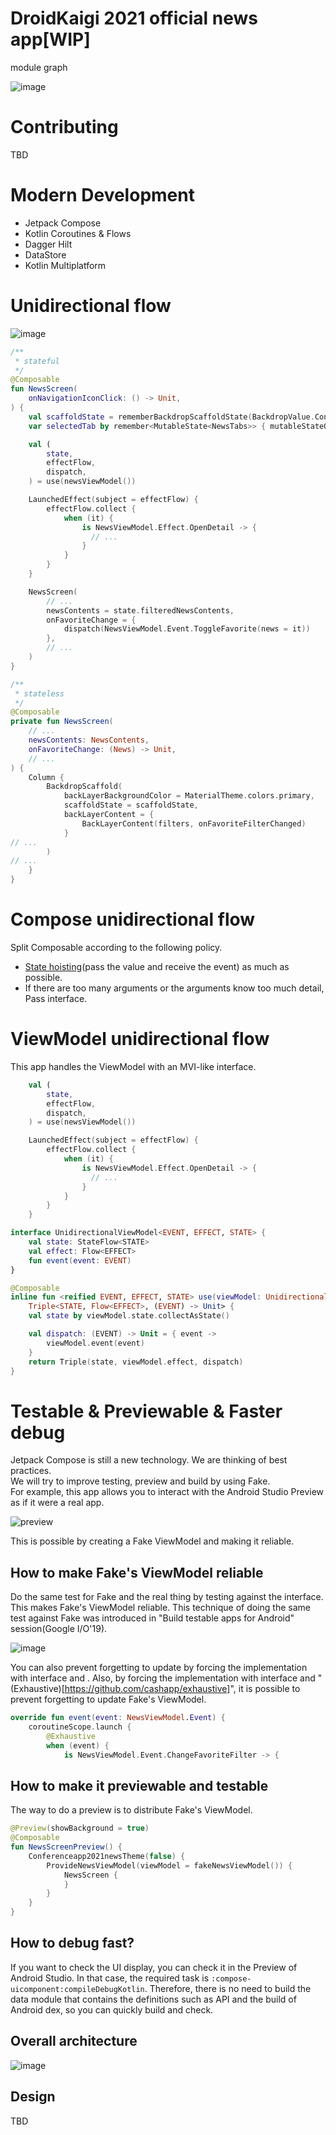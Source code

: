 # DroidKaigi 2021 official news app[WIP]

module graph

![image](https://user-images.githubusercontent.com/1386930/102029518-0f1ef880-3df2-11eb-91cc-c52adfbbde3e.png)

# Contributing
TBD

# Modern Development

* Jetpack Compose
* Kotlin Coroutines & Flows
* Dagger Hilt
* DataStore
* Kotlin Multiplatform

# Unidirectional flow
![image](https://user-images.githubusercontent.com/1386930/103167463-a4000800-486e-11eb-87dd-29cbac2deafd.png)


```kotlin
/**
 * stateful
 */
@Composable
fun NewsScreen(
    onNavigationIconClick: () -> Unit,
) {
    val scaffoldState = rememberBackdropScaffoldState(BackdropValue.Concealed)
    var selectedTab by remember<MutableState<NewsTabs>> { mutableStateOf(NewsTabs.Home) }

    val (
        state,
        effectFlow,
        dispatch,
    ) = use(newsViewModel())

    LaunchedEffect(subject = effectFlow) {
        effectFlow.collect {
            when (it) {
                is NewsViewModel.Effect.OpenDetail -> {
                  // ...
                }
            }
        }
    }

    NewsScreen(
        // ...
        newsContents = state.filteredNewsContents,
        onFavoriteChange = {
            dispatch(NewsViewModel.Event.ToggleFavorite(news = it))
        },
        // ...
    )
}

/**
 * stateless
 */
@Composable
private fun NewsScreen(
    // ...
    newsContents: NewsContents,
    onFavoriteChange: (News) -> Unit,
    // ...
) {
    Column {
        BackdropScaffold(
            backLayerBackgroundColor = MaterialTheme.colors.primary,
            scaffoldState = scaffoldState,
            backLayerContent = {
                BackLayerContent(filters, onFavoriteFilterChanged)
            }
// ...
        )
// ...
    }
}
```

# Compose unidirectional flow
Split Composable according to the following policy.
* [State hoisting](https://developer.android.com/jetpack/compose/state)(pass the value and receive the event) as much as possible.
* If there are too many arguments or the arguments know too much detail, Pass interface.


# ViewModel unidirectional flow

This app handles the ViewModel with an MVI-like interface.

```kotlin
    val (
        state,
        effectFlow,
        dispatch,
    ) = use(newsViewModel())

    LaunchedEffect(subject = effectFlow) {
        effectFlow.collect {
            when (it) {
                is NewsViewModel.Effect.OpenDetail -> {
                  // ...
                }
            }
        }
    }
```


```kotlin
interface UnidirectionalViewModel<EVENT, EFFECT, STATE> {
    val state: StateFlow<STATE>
    val effect: Flow<EFFECT>
    fun event(event: EVENT)
}
```

```kotlin
@Composable
inline fun <reified EVENT, EFFECT, STATE> use(viewModel: UnidirectionalViewModel<EVENT, EFFECT, STATE>):
    Triple<STATE, Flow<EFFECT>, (EVENT) -> Unit> {
    val state by viewModel.state.collectAsState()

    val dispatch: (EVENT) -> Unit = { event ->
        viewModel.event(event)
    }
    return Triple(state, viewModel.effect, dispatch)
}
```


# Testable & Previewable & Faster debug

Jetpack Compose is still a new technology. We are thinking of best practices.  
We will try to improve testing, preview and build by using Fake.  
For example, this app allows you to interact with the Android Studio Preview as if it were a real app.

![preview](https://user-images.githubusercontent.com/1386930/102705021-25332a00-42c6-11eb-9f6a-c675a2922b1f.gif)

This is possible by creating a Fake ViewModel and making it reliable. 

## How to make Fake's ViewModel reliable

Do the same test for Fake and the real thing by testing against the interface. This makes Fake's
 ViewModel reliable. 
This technique of doing the same test against Fake was introduced in "Build testable apps for
 Android" session(Google I/O'19).

![image](https://user-images.githubusercontent.com/1386930/102705934-51ec3f00-42d0-11eb-8da2-999534f9c15b.png)


You can also prevent forgetting to update by forcing the implementation with interface and .
Also, by forcing the implementation with interface and "(Exhaustive)[https://github.com/cashapp/exhaustive]", it is possible to prevent forgetting to update Fake's ViewModel.

```kotlin
override fun event(event: NewsViewModel.Event) {
    coroutineScope.launch {
        @Exhaustive
        when (event) {
            is NewsViewModel.Event.ChangeFavoriteFilter -> {
```

## How to make it previewable and testable

The way to do a preview is to distribute Fake's ViewModel.

```kotlin
@Preview(showBackground = true)
@Composable
fun NewsScreenPreview() {
    Conferenceapp2021newsTheme(false) {
        ProvideNewsViewModel(viewModel = fakeNewsViewModel()) {
            NewsScreen {
            }
        }
    }
}
```

## How to debug fast?

If you want to check the UI display, you can check it in the Preview of Android Studio.
In that case, the required task is `:compose-uicomponent:compileDebugKotlin`. 
Therefore, there is no need to build the data module that contains the definitions such as API and the build of Android dex, so you can quickly build and check.

## Overall architecture

![image](https://user-images.githubusercontent.com/1386930/102029537-1f36d800-3df2-11eb-86f7-e06324233dba.png)


## Design

TBD